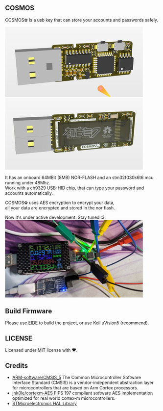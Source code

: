 ## COSMOS
COSMOS✿ is a usb key that can store your accounts and passwords safely.

<img src="image/cosmos-front.jpg" width="450px">
<img src="image/cosmos-back.jpg" width="450px">

It has an onboard 64MBit (8MB) NOR-FLASH and an stm32f030k6t6 mcu running under 48Mhz.  
Work with a ch9329 USB-HID chip, that can type your password and accounts automatically.

COSMOS✿ uses AES encryption to encrypt your data,  
all your data are encrypted and stored in the nor flash.

Now it's under active development. Stay tuned :3.  
<img src="image/cosmos-under-dev.jpg" width="450px">

## Build Firmware
Please use [EIDE](https://github.com/github0null/eide) to build the project, or use Keil uVision5 (recommend).

## LICENSE
Licensed under MIT license with ❤.

## Credits
 - [ARM-software/CMSIS_5](https://github.com/ARM-software/CMSIS_5) The Common Microcontroller Software Interface Standard (CMSIS) is a vendor-independent abstraction layer for microcontrollers that are based on Arm Cortex processors.
 - [jnk0le/cortexm-AES](https://github.com/jnk0le/cortexm-AES) FIPS 197 compliant software AES implementation optimized for real world cortex-m microcontrollers.
 - [STMicroelectronics HAL Library](#)
